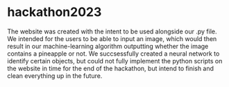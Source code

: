 # hackathon2023
The website was created with the intent to be used alongside our .py file. 
We intended for the users to be able to input an image, which would then 
result in our machine-learning algorithm outputting whether the image 
contains a pineapple or not. We succsessfully created a neural network to
identify certain objects, but could not fully implement the  python scripts 
on the website in time for the end of the hackathon, but intend to finish 
and clean everything up in the future.

